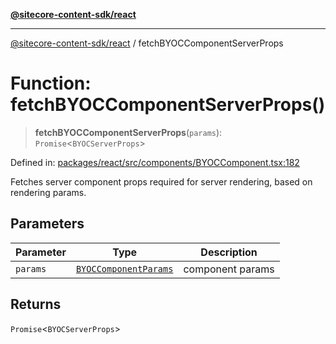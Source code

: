 [**@sitecore-content-sdk/react**](../README.md)

***

[@sitecore-content-sdk/react](../README.md) / fetchBYOCComponentServerProps

# Function: fetchBYOCComponentServerProps()

> **fetchBYOCComponentServerProps**(`params`): `Promise`\<`BYOCServerProps`\>

Defined in: [packages/react/src/components/BYOCComponent.tsx:182](https://github.com/Sitecore/content-sdk/blob/0d1933830661df0273ddb41b92f4a0934e861521/packages/react/src/components/BYOCComponent.tsx#L182)

Fetches server component props required for server rendering, based on rendering params.

## Parameters

| Parameter | Type | Description |
| ------ | ------ | ------ |
| `params` | [`BYOCComponentParams`](../type-aliases/BYOCComponentParams.md) | component params |

## Returns

`Promise`\<`BYOCServerProps`\>
